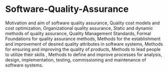 # Software-Quality-Assurance

Motivation and aim of software quality assurance,
Quality cost models and cost optimization,
Organizational quality assurance,
Static and dynamic methods of quality assurance,
Quality Management Standards,
Formal Foundations for quality assurance methods,
Methods for the establishment and improvement of desired quality attributes in software systems,
Methods for ensuring and improving the quality of products,
Methods to lead people to utilize their skills ,
Methods to define and improve processes for analysis, design, implementation, testing, commissioning and maintenance of software systems.
